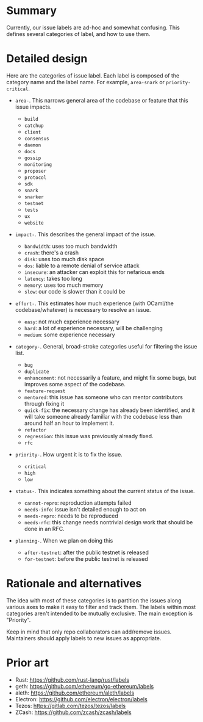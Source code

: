 # Summary
[summary]: #summary

Currently, our issue labels are ad-hoc and somewhat confusing. This defines
several categories of label, and how to use them.

# Detailed design
[detailed-design]: #detailed-design

Here are the categories of issue label. Each label is composed of the category
name and the label name. For example, `area-snark` or `priority-critical`.

- `area-`. This narrows general area of the codebase or feature that this
  issue impacts.

  - `build`
  - `catchup`
  - `client`
  - `consensus`
  - `daemon`
  - `docs`
  - `gossip`
  - `monitoring`
  - `proposer`
  - `protocol`
  - `sdk`
  - `snark`
  - `snarker`
  - `testnet`
  - `tests`
  - `ux`
  - `website`

- `impact-`. This describes the general impact of the issue.

  - `bandwidth`: uses too much bandwidth
  - `crash`: there's a crash
  - `disk`: uses too much disk space
  - `dos`: liable to a remote denial of service attack
  - `insecure`: an attacker can exploit this for nefarious ends
  - `latency`: takes too long
  - `memory`: uses too much memory
  - `slow`: our code is slower than it could be

- `effort-`. This estimates how much experience (with OCaml/the
  codebase/whatever) is necessary to resolve an issue.

  - `easy`: not much experience necessary
  - `hard`: a lot of experience necessary, will be challenging
  - `medium`: some experience necessary

- `category-`. General, broad-stroke categories useful for filtering the issue
  list.

  - `bug`
  - `duplicate`
  - `enhancement`: not necessarily a feature, and might fix some bugs, but improves some aspect of the codebase.
  - `feature-request`
  - `mentored`: this issue has someone who can mentor contributors through fixing it
  - `quick-fix`: the necessary change has already been identified, and it will take someone already familiar with the codebase less than around half an hour to implement it.
  - `refactor`
  - `regression`: this issue was previously already fixed.
  - `rfc`

- `priority-`. How urgent it is to fix the issue.

  - `critical`
  - `high`
  - `low`

- `status-`. This indicates something about the current status of the issue.

  - `cannot-repro`: reproduction attempts failed
  - `needs-info`: issue isn't detailed enough to act on
  - `needs-repro`: needs to be reproduced
  - `needs-rfc`: this change needs nontrivial design work that should be done in an RFC.

- `planning-`. When we plan on doing this

  - `after-testnet`: after the public testnet is released
  - `for-testnet`: before the public testnet is released

# Rationale and alternatives
[rationale-and-alternatives]: #rationale-and-alternatives

The idea with most of these categories is to partition the issues along various
axes to make it easy to filter and track them. The labels within most categories
aren't intended to be mutually exclusive. The main exception is "Priority".

Keep in mind that only repo collaborators can add/remove issues. Maintainers
should apply labels to new issues as appropriate.

# Prior art
[prior-art]: #prior-art

- Rust: https://github.com/rust-lang/rust/labels
- geth: https://github.com/ethereum/go-ethereum/labels
- aleth: https://github.com/ethereum/aleth/labels
- Electron: https://github.com/electron/electron/labels
- Tezos: https://gitlab.com/tezos/tezos/labels
- ZCash: https://github.com/zcash/zcash/labels
